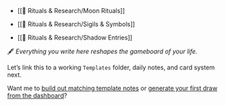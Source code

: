 - [[📜 Rituals & Research/Moon Rituals]]
    
- [[📜 Rituals & Research/Sigils & Symbols]]
    
- [[📜 Rituals & Research/Shadow Entries]]

🖋️ _Everything you write here reshapes the gameboard of your life._


Let’s link this to a working `Templates` folder, daily notes, and card system next.

Want me to [build out matching template notes](f) or [generate your first draw from the dashboard](f)?
